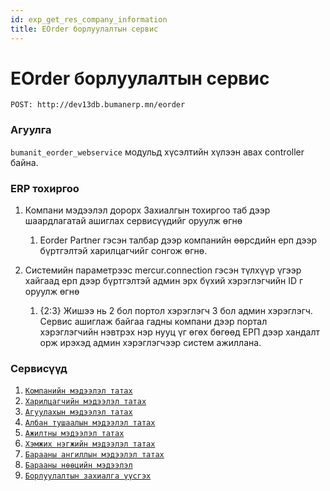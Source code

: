 ```yaml
---
id: exp_get_res_company_information
title: EOrder борлуулалтын сервис
---
```


# EOrder борлуулалтын сервис

`POST: http://dev13db.bumanerp.mn/eorder`

### Агуулга

`bumanit_eorder_webservice` модульд хүсэлтийн хүлээн авах controller байна.

### ERP тохиргоо

1. Компани мэдээлэл дорорх Захиалгын тохиргоо таб дээр шаардлагатай ашиглах сервисүүдийг оруулж өгнө

   1. Eorder Partner гэсэн талбар дээр компанийн өөрсдийн ерп дээр бүртгэлтэй харилцагчийг сонгож өгнө.
      <!-- ![Eorder erp company logo](../../../static/img/eorder/eorder_company.png "Eorder erp company") -->

2. Системийн параметрээс mercur.connection гэсэн түлхүүр үгээр хайгаад ерп дээр бүртгэлтэй админ эрх бүхий хэрэглэгчийн ID г оруулж өгнө
   1. {2:3} Жишээ нь 2 бол портол хэрэглэгч 3 бол админ хэрэглэгч. Сервис ашиглаж байгаа гадны компани дээр портал хэрэглэгчийн нэвтрэх нэр нууц үг өгөх бөгөөд ЕРП дээр хандалт орж ирэхэд админ хэрэглэгчээр систем ажиллана.
      <!-- ![Eorder erp company logo](../../../static/img/eorder/eorder_ir_config.png "Eorder erp company") -->

### Сервисүүд

1.  [`Компанийн мэдээлэл татах`](./eorder_company_info)
2.  [`Харилцагчийн мэдээлэл татах`](./eorder_partner_info)
3.  [`Агуулахын мэдээлэл татах`](./eorder_warehouse_info)
4.  [`Албан тушаалын мэдээлэл татах`](./eorder_job_info)
5.  [`Ажилтны мэдээлэл татах`](./eorder_employee_info)
6.  [`Хэмжих нэгжийн мэдээлэл татах`](./eorder_uom_info)
7.  [`Барааны ангиллын мэдээлэл татах`](./eorder_prodict_category_info)
8.  [`Барааны нөөцийн мэдээлэл`](./eorder_stock_info)
9.  [`Борлуулалтын захиалга үүсгэх`](./eorder_create)
